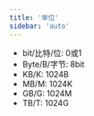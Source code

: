 ```yaml
---
title: '单位'
sidebar: 'auto'
---
```


* bit/比特/位: 0或1
* Byte/B/字节: 8bit
* KB/K: 1024B
* MB/M: 1024K
* GB/G: 1024M
* TB/T: 1024G
